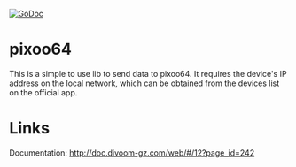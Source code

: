 [![GoDoc](https://godoc.org/github.com/KarpelesLab/pixoo64?status.svg)](https://godoc.org/github.com/KarpelesLab/pixoo64)

# pixoo64

This is a simple to use lib to send data to pixoo64. It requires the device's IP address on the local network, which can be obtained from the devices list on the official app.

# Links

Documentation: http://doc.divoom-gz.com/web/#/12?page_id=242

